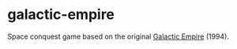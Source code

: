 # galactic-empire
Space conquest game based on the original [Galactic Empire](https://macintoshgarden.org/games/galactic-empire) (1994).
